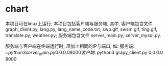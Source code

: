 # chart
本项目可在linux上运行; 本项目包括客户端与服务端;
其中, 客户端包含文件graph_client.py, lang.py, lang_name_code.txt, swp.gif, swsm.gif, ting.gif, translate.py, weather.py;
服务端包含文件 server_main.py, server_mysql.py.

服务端与客户端在终端运行时, 须加上相同的IP与端口, 如:
服务端: ~$python3 server_main.py 0.0.0.0 8000
客户端: ~$python3 grapy_client.py 0.0.0.0 8000
